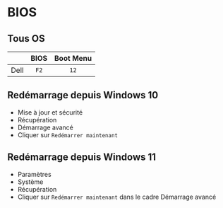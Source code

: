 # BIOS

## Tous OS

|      | BIOS | Boot Menu |
| :--: | :--: | :-------: |
| Dell | `F2` | `12`      |

## Redémarrage depuis Windows 10 
- Mise à jour et sécurité 
- Récupération 
- Démarrage avancé 
- Cliquer sur `Redémarrer maintenant`

## Redémarrage depuis Windows 11
- Paramètres 
- Système 
- Récupération 
- Cliquer sur `Redémarrer maintenant` dans le cadre Démarrage avancé 